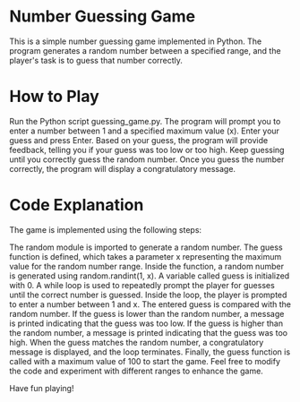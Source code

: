 # Number Guessing Game
This is a simple number guessing game implemented in Python. The program generates a random number between a specified range, and the player's task is to guess that number correctly.

# How to Play
Run the Python script guessing_game.py.
The program will prompt you to enter a number between 1 and a specified maximum value (x).
Enter your guess and press Enter.
Based on your guess, the program will provide feedback, telling you if your guess was too low or too high.
Keep guessing until you correctly guess the random number.
Once you guess the number correctly, the program will display a congratulatory message.

# Code Explanation
The game is implemented using the following steps:

The random module is imported to generate a random number.
The guess function is defined, which takes a parameter x representing the maximum value for the random number range.
Inside the function, a random number is generated using random.randint(1, x).
A variable called guess is initialized with 0.
A while loop is used to repeatedly prompt the player for guesses until the correct number is guessed.
Inside the loop, the player is prompted to enter a number between 1 and x.
The entered guess is compared with the random number.
If the guess is lower than the random number, a message is printed indicating that the guess was too low.
If the guess is higher than the random number, a message is printed indicating that the guess was too high.
When the guess matches the random number, a congratulatory message is displayed, and the loop terminates.
Finally, the guess function is called with a maximum value of 100 to start the game.
Feel free to modify the code and experiment with different ranges to enhance the game.

Have fun playing!